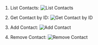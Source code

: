 1. List Contacts:
   ![List Contacts](https://ibb.co/bBwCdXL)

2. Get Contact by ID:
   ![Get Contact by ID](https://ibb.co/3RM8fCn)

3. Add Contact:
   ![Add Contact](https://ibb.co/6rJm4hX)

4. Remove Contact:
   ![Remove Contact](https://ibb.co/kS4fwKw)
